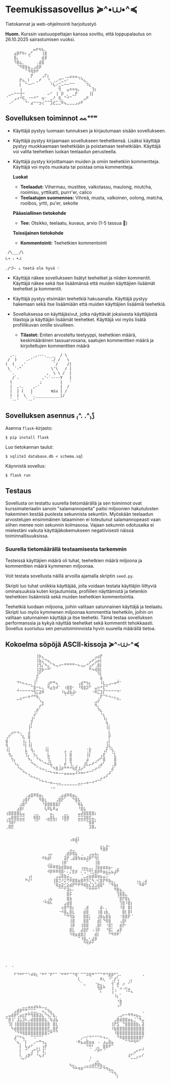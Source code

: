 # Teemukissasovellus ≽^•⩊•^≼
Tietokannat ja web-ohjelmointi harjoitustyö

**Huom.** Kurssin vastuuopettajan kanssa sovittu, että loppupalautus on 26.10.2025 sairastumisen vuoksi.
```
            ⣤⡶⢶⣦⡀
⠀⠀⠀⣴⡿⠟⠷⠆⣠⠋⠀⠀⠀⢸⣿
⠀⠀⠀⣿⡄⠀⠀⠀⠈⠀⠀⠀⠀⣾⡿
⠀⠀⠀⠹⣿⣦⡀⠀⠀⠀⠀⢀⣾⣿
⠀⠀⠀⠀⠈⠻⣿⣷⣦⣀⣠⣾⡿
⠀⠀⠀⠀⠀⠀⠀⠉⠻⢿⡿⠟
⠀⠀⠀⠀⠀⠀⠀⠀⠀⡟⠀⠀⠀⢠⠏⡆⠀⠀⠀⠀⠀⢀⣀⣤⣤⣤⣀⡀
⠀⠀⠀⠀⠀⡟⢦⡀⠇⠀⠀⣀⠞⠀⠀⠘⡀⢀⡠⠚⣉⠤⠂⠀⠀⠀⠈⠙⢦⡀
⠀⠀⠀⠀⠀⡇⠀⠉⠒⠊⠁⠀⠀⠀⠀⠀⠘⢧⠔⣉⠤⠒⠒⠉⠉⠀⠀⠀⠀⠹⣆
⠀⠀⠀⠀⠀⢰⠀⠀⠀⠀⠀⠀⠀⠀⠀⠀⠀⠀⠀⢻⠀⠀⣤⠶⠶⢶⡄⠀⠀⠀⠀⢹⡆
⠀⣀⠤⠒⠒⢺⠒⠀⠀⠀⠀⠀⠀⠀⠀⠤⠊⠀⢸⠀⡿⠀⡀⠀⣀⡟⠀⠀⠀⠀⢸⡇
⠈⠀⠀⣠⠴⠚⢯⡀⠐⠒⠚⠉⠀⢶⠂⠀⣀⠜⠀⢿⡀⠉⠚⠉⠀⠀⠀⠀⣠⠟
⠀⠠⠊⠀⠀⠀⠀⠙⠂⣴⠒⠒⣲⢔⠉⠉⣹⣞⣉⣈⠿⢦⣀⣀⣀⣠⡴⠟
```

## Sovelluksen toiminnot ᨐᵉᵒʷ

* Käyttäjä pystyy luomaan tunnuksen ja kirjautumaan sisään sovellukseen.
  
* Käyttäjä pystyy kirjaamaan sovellukseen teehetkensä. Lisäksi käyttäjä pystyy muokkaamaan teehetkiään ja poistamaan teehetkiään. Käyttäjä voi valita teehetken luokan teelaadun perusteella.

* Käyttäjä pystyy kirjoittamaan muiden ja omiin teehetkiin kommentteja. Käyttäjä voi myös muokata tai poistaa omia kommentteja.

    **Luokat**
    * **Teelaadut:** Vihermau, mustitee, valkotassu, maulong, miutcha, rooimisu, yrttikatti, purrr'er, calico
    * **Teelaatujen suomennos:** Vihreä, musta, valkoinen, oolong, matcha, rooibos, yrtti, pu'er, sekoite

    **Pääasiallinen tietokohde**
    * **Tee:** Otsikko, teelaatu, kuvaus, arvio (1-5 tassua 🐾)

    **Toissijainen tietokohde**
    * **Kommentointi:** Teehetkien kommentointi

```
 /\___/\
꒰˶• ༝ •˶꒱
./づ~ ☕ teetä ole hyvä ♡
```

* Käyttäjä näkee sovellukseen lisätyt teehetket ja niiden kommentit. Käyttäjä näkee sekä itse lisäämänsä että muiden käyttäjien lisäämät teehetket ja kommentit.
  
* Käyttäjä pystyy etsimään teehetkiä hakusanalla. Käyttäjä pystyy hakemaan sekä itse lisäämiään että muiden käyttäjien lisäämiä teehetkiä.
  
* Sovelluksessa on käyttäjäsivut, jotka näyttävät jokaisesta käyttäjästä tilastoja ja käyttäjän lisäämät teehetket. Käyttäjä voi myös lisätä profiilikuvan omille sivuilleen.
    * **Tilastot:** Eniten arvosteltu teetyyppi, teehetkien määrä, keskimääräinen tassuarvosana, saatujen kommenttien määrä ja kirjoitettujen kommenttien määrä


```
  ,-.       _,---._ __  / \
 /  )    .-'       `./ /   \
(  (   ,'            `/    /|
 \  `-"             \'\   / |
  `.              ,  \ \ /  |
   /`.          ,'-`----Y   |
  (            ;        |   '
  |  ,-.    ,-'         |  /
  |  | (   |        miu | /
  )  |  \  `.___________|/
  `--'   `--'
```
## Sovelluksen asennus ₍^. .^₎⟆
Asenna `flask`-kirjasto:

```
$ pip install flask
```

Luo tietokannan taulut:

```
$ sqlite3 database.db < schema.sql
```

Käynnistä sovellus:

```
$ flask run
```

## Testaus
Sovellusta on testattu suurella tietomäärällä ja sen toiminnot ovat kurssimateriaalin sanoin "salamannopeita" paitsi miljoonien hakutulosten hakeminen kestää puolesta sekunnista sekuntiin. Myöskään teelaadun arvostelujen ensimmäinen lataaminen ei toteutunut salamannopeasti vaan siihen menee noin sekunnin kolmasosa. Vajaan sekunnin odotusaika ei mielestäni vaikuta käyttäjäkokemukseen negatiivisesti näissä toiminnallisuuksissa.

### Suurella tietomäärällä testaamisesta tarkemmin
Testeissä käyttäjien määrä oli tuhat, teehetkien määrä miljoona ja kommenttien määrä kymmenen miljoonaa.

Voit testata sovellusta näillä arvoilla ajamalla skriptin `seed.py`.

Skripti luo tuhat uniikkia käyttäjää, jolla voidaan testata käyttäjiin liittyviä ominaisuuksia kuten kirjautumista, profiilien näyttämistä ja tietenkin teehetkien lisäämistä sekä muiden teehetkien kommentointia.

Teehetkiä luodaan miljoona, joihin valitaan satunnainen käyttäjä ja teelaatu. Skripti luo myös kymmenen miljoonaa kommenttia teehetkiin, joihin on valitaan satunnainen käyttäjä ja itse teehetki. Tämä testaa sovelluksen performanssia ja kykyä näyttää teehetket sekä kommentit tehokkaasti. Sovellus suoriutuu sen perustoiminnoista hyvin suurella määrällä tietoa.

## Kokoelma söpöjä ASCII-kissoja ≽^-⩊-^≼
```
⠀⠀⠀⠀⠀⠀⠀⠀⠀⠀⠀⢸⡷⣄⠀⠀⠀⠀⠀⠀⠀⠀⠀⠀⠀⠀⠀⠀⠀⠀⠀⠀⣠⣴⡟⠀⠀⠀⠀⠀⠀⠀
⠀⠀⠀⠀⠀⠀⠀⠀⠀⠀⠀⢸⣷⣌⠙⢦⡀⠀⠀⠀⠀⠀⠀⠀⠀⠀⠀⠀⠀⠀⣠⠞⣡⡶⡇⠀⠀⠀⠀⠀⠀⠀
⠀⠀⠀⠀⠀⠀⠀⠀⠀⠀⠀⢸⢻⡌⠳⣄⠉⠳⢤⠴⠒⠛⠛⠛⠛⠒⠦⢤⡤⠚⣡⠞⢁⣿⡇⠀⠀⠀⠀⠀⠀⠀
⠀⠀⠀⠀⠀⠀⠀⠀⠀⠀⠀⢸⣽⡷⠒⠛⠁⠀⠀⠀⠀⠀⠀⠀⠀⠀⠀⠀⠀⠀⠛⠲⢾⣿⡇⠀⠀⠀⠀⠀⠀⠀
⠀⠀⠀⠀⠀⠀⠀⠀⠀⠀⠀⣸⠋⠀⠀⠀⠀⠀⠀⠀⠀⠀⠀⠀⠀⠀⠀⠀⠀⠀⠀⠀⠀⠹⡇⠀⠀⠀⠀⠀⠀⠀
⠀⠀⠀⠀⠀⠀⠀⠀⠀⠀⢀⡏⠀⠀⠀⠀⠀⠀⠀⠀⠀⠀⠀⠀⠀⠀⠀⠀⠀⠀⠀⠀⠀⠀⢿⠀⠀⠀⠀⠀⢀⠀
⠀⠀⠀⠀⠙⠓⠦⢤⣀⡀⢸⠁⠀⠀⠀⣰⠟⠛⢦⠀⠀⠀⠀⠀⠀⠀⢠⣾⠛⢳⡆⠀⠀⠀⠸⣇⣀⣠⠤⠶⠛⠁
⠀⠀⠀⠀⢀⠀⠀⠀⠀⠉⣿⠒⠦⢄⠀⠻⣴⣳⠾⠁⠀⠰⣿⣿⠂⠀⠘⢿⣿⡽⠋⠀⣤⢖⠚⣏⠉⠀⠀⠀⠀⠀
⠀⠀⠀⠀⠉⠉⠉⠉⠉⠙⢻⣍⣽⠿⠀⠀⠀⠀⠀⠀⠸⣦⣼⣷⣼⠆⠀⠀⠀⠀⠀⠐⠿⣍⣹⡏⠉⠉⠉⠉⠙⠁
⠀⠀⠀⠀⠀⣀⣠⠤⠶⠚⠛⢷⡀⠀⠀⠀⠀⠀⠀⠀⠀⠈⠀⠈⠁⠀⠀⠀⠀⠀⠀⠀⠀⢀⡟⠉⠓⠲⠤⣄⣀⠀
⠀⠀⠀⠀⠉⠉⠀⠀⠀⠀⠀⠀⠱⣄⠀⠀⠀⠀⠀⠀⠀⠀⠀⠀⠀⠀⠀⠀⠀⠀⠀⠀⣠⡞⠀⠀⠀⠀⠀⠀⠉⠁
⠀⠀⠀⠀⠀⠀⠀⠀⠀⠀⠀⠀⡴⠋⠀⠀⠀⠀⠀⠀⠀⠀⠀⠀⠀⠀⠀⠀⠀⠀⠀⠀⠻⡄⠀⠀⠀⠀⠀⠀⠀⠀
⠀⠀⠀⠀⠀⠀⠀⠀⠀⠀⢀⡾⠁⠀⠀⠀⠀⠀⠀⠀⠀⠀⠀⠀⠀⠀⠀⠀⠀⠀⠀⠀⠀⠹⣆⠀⠀⠀⠀⠀⠀⠀
⠀⠀⠀⠀⠀⠀⠀⠀⠀⠀⡼⠁⠀⠀⠀⠀⠀⠀⠀⠀⠀⠀⠀⠀⠀⠀⠀⠀⠀⠀⠀⠀⠀⠀⠘⣆⠀⠀⠀⠀⠀⠀
⠀⠀⠀⠀⠀⠀⠀⠀⠀⣸⠃⠀⠀⠀⠀⠀⠀⠀⠀⠀⠀⠀⠀⠀⠀⠀⠀⠀⠀⠀⠀⠀⠀⠀⠀⠸⡆⠀⠀⠀⠀⠀
⠀⠀⠀⠀⠀⠀⠀⠀⢀⡏⠀⠀⠀⠀⠀⠀⠀⠀⠀⠀⠀⠀⠀⠀⠀⠀⠀⠀⠀⠀⠀⠀⠀⠀⠀⠀⢻⡀⠀⠀⠀⠀
⠀⠀⠀⠀⠀⠀⠀⠀⢸⠃⠀⠀⠀⠀⠀⠀⠀⠀⠀⠀⠀⠀⠀⠀⠀⠀⠀⠀⠀⠀⠀⠀⠀⠀⠀⠀⠸⡇⠀⠀⠀⠀
⠀⢀⡴⠖⠲⢄⠀⠀⣼⠀⠀⠀⠀⠀⠀⠀⠀⠀⠀⠀⠀⠀⠀⠀⠀⠀⠀⠀⠀⠀⠀⠀⠀⠀⠀⠀⠀⣇⠀⠀⠀⠀
⢠⠏⠀⠀⠀⠈⢧⠀⣿⠀⠀⠀⠀⠀⠀⠀⠀⠀⠀⠀⠀⠀⠀⠀⠀⠀⠀⠀⠀⠀⠀⠀⠀⠀⠀⠀⠀⡟⠀⠀⠀⠀
⣿⠀⠀⠀⠀⠀⢸⡄⢸⡀⠀⠀⠀⠀⠀⠀⠀⠀⠀⠀⠀⠀⠀⠀⠀⠀⠀⠀⠀⠀⠀⠀⠀⠀⠀⠀⢠⡇⠀⠀⠀⠀
⢻⡀⠀⠀⠀⠀⠘⡇⠸⡇⠀⠀⠀⠀⢀⡀⠀⠀⠀⠀⠀⠀⠀⠀⠀⠀⠀⠀⠀⠀⡀⠀⠀⠀⠀⠀⣸⢧⡀⠀⠀⠀
⠸⡇⠀⠀⠀⠀⠀⣧⠀⢻⡄⠀⠀⠀⠸⡇⠀⠀⠀⠀⠀⣠⠀⣠⠀⠀⠀⠀⠀⢈⣟⠀⠀⠀⠀⢠⡏⠈⢳⡀⠀⠀
⠀⢻⡄⠀⠀⠀⠀⢹⡄⠀⡳⡄⠀⠀⠀⣧⠀⠀⠀⠀⠀⢸⠀⣿⠀⠀⠀⠀⠀⢸⡇⠀⠀⠀⢠⣟⠀⠀⠈⣇⠀⠀
⠀⠀⢳⡄⠀⠀⠀⠀⠳⡄⠀⠙⢦⡀⠀⢹⡀⠀⠀⠀⠀⢸⠀⣿⠀⠀⠀⠀⠀⣼⠀⠀⢀⡴⠋⣿⠀⠀⠀⣿⠀⠀
⠀⠀⠀⠱⣄⠀⠀⠀⠀⠙⢦⡀⠀⠈⠓⠮⣧⠀⠀⢀⠀⡾⠀⢹⡀⢀⠀⠀⣸⣇⡤⠞⠉⢀⣴⠃⠀⠀⢀⣿⠀⠀
⠀⠀⠀⠀⠘⢦⡀⠀⠀⠀⠀⠉⠲⢤⣀⠀⠈⠳⣿⣸⡾⠛⠛⠚⢷⣟⣸⡴⠋⠀⠀⣀⡴⠚⠁⠀⠀⠀⣼⠁⠀⠀
⠀⠀⠀⠀⠀⠀⠙⠦⣀⠀⠀⠀⠀⠀⠈⠉⠓⠲⠶⠤⠤⣤⣤⣤⣤⠼⠵⠶⠖⠚⠉⠁⠀⠀⠀⠀⢀⡼⠁⠀⠀⠀
⠀⠀⠀⠀⠀⠀⠀⠀⠈⠓⠦⣄⡀⠀⠀⠀⠀⠀⠀⠀⠀⠀⠀⠀⠀⠀⠀⠀⠀⠀⠀⠀⠀⠀⣠⠴⠋⠀⠀⠀⠀⠀
⠀⠀⠀⠀⠀⠀⠀⠀⠀⠀⠀⠀⠉⠓⠲⠤⣤⣀⣀⣀⠀⠀⠀⠀⠀⠀⣀⣀⣀⣤⠤⠴⠚⠉⠁⠀⠀⠀⠀⠀⠀⠀
⠀⠀⠀⠀⠀⠀⠀⠀⠀⠀⠀⠀⠀⠀⠀⠀⢀⣀⠈⠉⠉⠉⠉⠉⠉⠉⠉⠁⠀⠀⠀⠀⠀⠀⠀⠀⠀⠀⠀⠀⠀⠀
```
```
⠀⠀⠀⠀⠀⠀⠀⢀⣴⣿⠿⢿⣶⡄⠀⠀⠀⠀⠀⢀⣴⣾⠿⢿⣶⣄⠀⠀⠀⠀⠀⠀⠀
⠀⠀⠀⠀⠀⠀⣰⣿⠏⠀⠀⠀⠻⣿⣆⠀⠀⠀⢠⣿⡟⠁⠀⠀⠙⣿⣧⠀⠀⠀⠀⠀⠀
⠀⠀⠀⠀⠀⣰⣿⠋⠀⠀⠀⠀⠀⠘⣿⣿⣿⣿⣿⡏⠀⠀⠀⠀⠀⠈⢿⣧⠀⠀⠀⠀⠀
⠀⠀⠀⠀⣰⣿⠇⠀⠀⠀⠀⠀⠀⠀⢧⠿⣧⠿⣴⠀⠀⠀⠀⠀⠀⠀⠘⣿⣧⠀⠀⠀⠀
⢰⣿⣿⣿⣿⣧⣤⠀⠀⠀⢀⣀⠀⠀⠀⠀⣤⡀⠀⠀⠀⣀⡀⠀⠀⠀⣤⣼⣿⣿⣿⣿⡆
⢀⣤⣿⣿⣯⣭⣭⠀⠀⠀⢿⣿⡇⠀⢀⣤⣿⣧⡄⠀⢸⣿⣿⠀⠀⠀⣭⣭⣽⣿⣯⣤⡀
⠘⢻⣿⠏⠉⠉⠉⠀⠀⠀⠈⠉⠀⠀⠀⠉⠉⠉⠁⠀⠀⠉⠁⠀⠀⠀⠉⠉⠉⠙⣿⣿⠃
⢀⣿⣟⠀⠀⠀⠀⠀⠀⠀⠀⠀⠀⠀⠀⠀⠀⠀⠀⠀⠀⠀⠀⠀⠀⠀⠀⠀⠀⠀⣹⣿⡄
```

```
⠀⠀⠀⠀⠀⠀⠀⠀⠀⠀⠀⠀⠀⠀⠀⠀⠀⠀⠀⠀⠀⠀⠀⠀⠀⢀⡀⠀⠀⠀⠀⠀⠀⠀⠀⠀⠀⠀⠀⠀⠀⠀⠀⠀⠀⠀⠀⠀⠀⠀⠀
⠀⠀⠀⠀⠀⠀⠀⠀⠀⠀⠀⠀⠀⠀⠀⠀⠀⠀⠀⠀⠀⠀⠀⠰⠿⣿⠇⠀⠀⠀⠀⠀⠀⠀⠀⠀⠀⠀⠀⠀⠀⠀⠀⠀⠀⠀⠀⠀⠀⠀⠀
⠀⠀⠀⠀⠀⠀⠀⠀⠀⠀⠀⠀⠀⠀⠀⠀⠀⠀⠀⠀⠀⠀⠀⠀⠀⠈⠀⠀⠀⠀⠀⠀⠀⠀⣀⡀⣠⡀⠀⠀⠀⠀⠀⠀⠀⠀⠀⠀⠀⠀⠀
⠀⠀⠀⠀⠀⠀⠀⠀⠀⠀⠀⠀⠀⠀⠀⠀⠀⠀⠀⠀⠀⠀⠀⣠⣀⠀⠀⠀⠀⠀⠀⠀⠀⠀⠻⣿⡿⠀⠀⠀⠀⠀⠀⠀⠀⠀⠀⠀⠀⠀⠀
⠀⠀⠀⠀⠀⠀⠀⠀⠀⠀⠀⠀⠀⠀⠀⢠⡤⠀⠀⠀⠀⢀⣾⡿⢿⣧⠀⢀⠀⠀⣠⣤⣦⡄⠀⠀⠀⠀⠀⠀⠀⠀⠀⠀⠀⠀⠀⠀⠀⠀⠀
⠀⠀⠀⠀⠀⠀⠀⠀⠀⠀⠀⠀⠀⠺⢷⣾⠇⠀⠀⠀⠀⣽⡟⢀⣼⣿⢷⣶⣶⣼⡿⠋⢻⡇⠀⠀⠀⠀⠀⠀⠀⠀⠀⠀⠀⠀⠀⠀⠀⠀⠀
⠀⠀⠀⠀⠀⠀⠀⠀⠀⠀⠀⠀⠀⠀⠀⢀⣀⠀⠀⠀⢸⡿⠁⠀⠀⠀⠀⠀⠀⠉⠀⠀⢸⣿⠀⠀⠀⠀⠀⠀⠀⠀⠀⠀⠀⠀⠀⠀⠀⠀⠀
⠀⠀⠀⠀⠀⠀⠀⠀⠀⠀⠀⠀⠀⠀⠀⠹⠿⠿⢿⣷⣾⣿⣶⣶⠀⠀⠀⢠⣤⣄⣀⡀⢸⣷⣶⣶⣶⣦⠄⠀⣀⠀⠀⠀⠀⠀⠀⠀⠀⠀⠀
⠀⠀⠀⠀⠀⠀⠀⠀⠀⠀⠀⠀⠀⠀⠀⠺⡿⠿⠿⢿⣿⠂⠄⡌⣟⡾⠀⠌⢩⠙⢛⣃⣿⡿⠿⣶⣦⣥⣦⣼⠟⠀⠀⠀⠀⠀⠀⠀⠀⠀⠀
⠀⠀⠀⠀⠀⠀⠀⠀⢠⡆⠀⠀⠀⠀⠀⠀⠀⠀⣠⣬⣿⣷⣬⣀⠀⠀⠀⠈⣀⣬⣶⣾⣿⣶⣦⣤⡩⠁⠀⠁⠀⠀⠀⠀⠀⠀⠀⠀⠀⠀⠀
⠀⠀⠀⠀⠀⠀⠀⠛⠮⠃⠀⠀⠀⠀⠀⠀⠀⢸⣿⣙⠜⡭⢛⠿⣿⣿⣶⣿⠿⡻⢍⠳⡐⢎⣿⡟⠿⣷⣄⡀⠀⠀⠀⠀⠀⠀⠀⢠⣄⢀⣴
⠀⠀⠀⠀⠀⠀⠀⠀⠀⠀⠀⠀⠀⠀⠀⠀⠀⠈⢿⣶⣽⣊⣵⣾⡟⠛⠟⠻⢿⣷⣎⣱⣩⣾⣿⠃⠀⠈⠻⣷⡆⠀⠀⠀⠀⠀⠀⠈⠻⠿⠋
⠀⠀⠀⠀⠀⠀⠀⠀⠀⠀⠀⠀⠀⠀⠀⠀⠀⠀⠀⠉⠉⠋⣽⡦⠄⠀⠀⠀⠀⠉⠛⠛⠛⠉⠀⠀⠀⠀⠀⠻⣿⣦⡀⠀⠀⠀⠀⠀⠀⠀⠀
⠀⠀⠀⠀⠀⠀⠀⠀⠀⠀⠀⠀⠀⠀⠀⠀⠀⠀⠀⠀⠀⠀⣿⡯⠀⠀⠀⠀⠀⠀⠀⠀⠀⠀⠀⠀⠀⠀⠀⠀⢹⣿⣿⣄⠀⠀⠀⠀⠀⠀⠀
⠀⠀⠀⠀⠀⠀⠀⠀⠀⠀⠀⠀⠀⠀⡀⢠⣦⠀⠀⠀⠀⠀⣿⣷⠀⠀⠀⠀⠀⠀⠀⠀⠀⠀⠀⠀⠀⠀⠀⠀⠈⣿⡟⣿⣆⠀⠀⠀⠀⠀⠀
⠀⠀⠀⠀⠀⠀⠀⠀⠀⠀⠀⠀⠀⠈⠛⠿⠧⠀⠀⠀⠀⣠⣾⣿⠀⠀⠀⠀⠀⠀⠀⠀⠀⠀⠀⠀⠀⠀⠀⠀⠀⢹⣿⠸⣿⡆⠀⠀⠀⠀⠀
⠀⠀⠀⠀⠀⠀⠀⠀⠀⠀⠀⠀⠀⠀⠀⠀⠀⠀⠀⠀⢴⣿⠛⣿⡆⠀⠀⠀⢀⣾⠀⠀⠀⠀⣾⠄⡀⠀⠀⠀⠀⠸⣿⠀⣿⡇⠀⠀⠀⠀⠀
⠀⠀⠀⠀⠀⠀⠀⠀⠀⠀⠀⠀⠀⠀⠀⠀⠀⠀⠀⠐⠺⣿⣄⣿⣇⠀⠀⠀⣾⣿⠀⠀⠀⢸⣿⢰⣷⡀⠀⠀⠀⠀⣿⡇⣿⠇⠀⠀⠀⠀⠀
⠀⠀⠀⠀⠀⠀⠀⠀⠀⠀⠀⠀⠀⠀⠀⠀⠀⠀⠀⠀⠀⠉⠛⢻⣷⠀⠀⠀⣿⣿⡅⠀⠀⣸⣿⣦⣿⣷⠀⠀⠀⠐⣿⣿⡟⠈⠀⠀⠀⠀⠀
⠀⠀⠀⠀⠀⠀⠀⠀⠀⠀⠀⠀⠀⠀⠀⠀⠀⠀⠀⠀⠀⠀⠀⢸⣿⠀⠀⠀⣿⣿⠁⠀⠀⣾⡇⠙⢿⣿⠀⠀⠀⢠⣿⠇⠀⠀⠀⠀⠀⠀⠀
⠀⠀⠀⠀⠀⠀⠀⠀⠀⠀⠀⠀⠀⠀⠀⠀⠀⠀⠀⠀⠀⠀⠀⢸⡿⠀⠀⢸⣿⣿⠀⠀⢀⣿⠇⠀⠐⣿⡃⠀⠀⣾⡟⠂⠀⠀⠀⠀⠀⠀⠀
⠀⠀⠀⠀⠀⠀⠀⠀⠀⠀⠀⠀⠀⠀⠀⠀⠀⠀⠀⠀⠀⠀⠀⣿⣇⠀⠀⣼⣿⡟⠀⠠⢸⡿⠀⠀⠘⣿⡅⠀⣴⡿⠀⠀⠀⠀⠀⠀⠀⠀⠀
⠀⠀⠀⠀⠀⠀⠀⠀⠀⠀⠀⠀⠀⠀⠀⠀⠀⠀⠀⠀⠀⠀⠀⠹⢿⣶⣾⣿⣝⠀⠀⠀⣾⡇⠀⠀⠀⠙⠻⠿⠟⠁⠀⠀⠀⠀⠀⠀⠀⠀⠀
⠀⠀⠀⠀⠀⠀⠀⠀⠀⠀⠀⠀⠀⠀⠀⠀⠀⠀⠀⠀⠀⠀⠀⠀⠀⠀⠉⠸⣿⣄⢂⣼⡿⠀⠀⠀⠀⠀⠀⠀⠀⠀⠀⠀⠀⠀⠀⠀⠀⠀⠀
⠀⠀⠀⠀⠀⠀⠀⠀⠀⠀⠀⠀⠀⠀⠀⠀⠀⠀⠀⠀⠀⠀⠀⠀⠀⠀⠀⠀⠙⠻⠟⠋⠀⠀⠀⠀⠀⠀⠀⠀⠀⠀⠀⠀⠀⠀⠀⠀⠀⠀⠀
⠀⠀⠀⠀⠀⠀⠀⠀⠀⠀⠀⠀⠀⠀⠀⠀⠀⠀⠀⠀⠀⠀⠀⠀⠀⠀⠀⠀⠀⠀⠀⠀⠀⠀⠀⠀⠀⠀⠀⠀⠀⠀⠀⠀⠀⠀⠀⠀⠀⠀⠀
⠀⠀⠀⠀⠀⠀⠀⠀⠀⠀⠀⠀⠀⠀⠀⠀⠀⠀⠀⠀⠀⠀⠀⠀⠀⠀⠀⠀⠀⠀⠀⠀⠀⠀⠀⠀⠀⠀⠀⠀⠀⠀⠀⠀⠀⠀⠀⠀⠀⠀⠀
⠀⠀⠀⠀⠀⠀⠀⠀⠀⠀⠀⠀⠀⠀⠀⠀⠀⠀⠀⠀⠀⠀⠀⠀⠀⠀⠀⠀⠀⠀⠀⠀⠀⠀⠀⠀⠀⠀⠀⠀⠀⠀⠀⠀⠀⠀⠀⠀⠀⠀⠀
⠀⠀⠀⠀⠀⠀⠀⠀⠀⠀⠀⠀⠀⠀⠀⠀⠀⠀⠀⠀⠀⠀⠀⠀⠀⠀⠀⠀⠀⠀⠀⠀⠀⠀⠀⠀⠀⠀⠀⠀⠀⠀⠀⠀⠀⠀⠀⠀⠀⠀⠀
⠄⠀⠠⠀⠀⠀⠀⠀⠀⠀⠀⠀⠀⠀⠀⠀⠀⠀⠀⠀⠀⠀⠀⠀⠀⠀⠀⠀⠀⠀⠀⠀⠀⠀⠀⠀⠀⠀⠀⠀⠀⠀⠀⠀⠀⠀⠀⠀⠀⠀⠀
```
```
⠀⠀⠀⠋⠙⠛⠋⠉⠑⠾⠿⡆⠈⠛⠋⠈⠟⠉⠁⠈⠛⠛⠋⠉⠙⢿⠁⠉⠉⠽⢿⠛⠉⠉⠉⠛⠙⣿⡿⠋⡡⠄⠀⠀⠀⠀⠀⠀⠀⠠
⠀⠀⠀⠀⠀⠀⠀⠀⠀⠀⠀⠀⠀⠀⠀⠀⠀⠀⠀⠀⠀⠀⠀⠀⠀⠀⢇⠀⠀⠀⠀⠀⠀⠀⠿⢆⠀⠘⢁⡞⢡⠀⠀⠀⢀⡄⠀⠀⠀⠀
⠀⠀⠀⠀⠀⠀⠀⠀⠀⠀⠀⠀⠀⠀⠀⠀⠀⠀⠀⠀⠀⠀⠀⠀⠀⠀⠀⠁⢄⠀⠀⠀⠐⣦⣄⡀⠀⠀⢺⠁⡾⠀⡰⠀⠊⠁⠀⠀⠀⠀
⠀⠀⠀⠀⠀⠀⠀⠀⠀⠀⠀⠀⠀⠀⠀⠀⠀⠀⠀⠀⠀⠀⠀⠀⠀⠀⠀⠀⠀⠀⠀⠀⠀⢻⡿⠛⠀⠀⢸⢀⠉⠴⠠⢖⣤⠀⠀⠀⠀⠀
⠀⠀⠀⠀⠀⠀⠀⠀⠀⠀⠀⠀⠀⠀⠀⠀⠀⠀⠀⠀⠀⠀⠀⠀⠀⠀⠀⠀⠀⠀⠀⠀⠀⠀⠃⠀⠀⠀⠸⢈⠀⡀⠀⠈⠉⠓⠀⠀⠀⠀
⠀⠀⠀⠀⠀⠀⠀⠀⠀⠀⠀⠀⠀⠀⠀⠀⠀⠀⠀⠀⠀⠀⠀⠀⠀⠀⠀⠀⠀⠀⠀⠀⠀⠀⠀⠀⠀⠀⠀⠘⠇⡀⠀⠀⠀⠀⠀⠀⠀⠀
⠀⠀⠀⠀⠀⠀⠀⠀⠀⠀⠀⠀⠀⠀⠀⠀⠀⠀⠀⠀⠀⠀⠀⠀⠀⠀⠀⠀⠀⠀⠀⠀⠀⠀⠀⠀⠀⠀⠀⠀⠘⣿⠀⠀⠀⠀⠀⠀⠀⠀
⠀⠀⠀⠀⠀⠀⣀⣀⣤⣤⣴⣦⣦⣀⣀⠀⠀⠀⠀⠀⠀⠀⠀⠀⠀⠀⠀⠀⠀⠀⠀⠀⠀⠀⠀⠀⠀⠀⠀⠀⠰⠋⠀⠀⠀⠀⠀⠀⠀⠀
⠀⠀⠀⣠⣾⡿⠛⠛⡉⣉⣉⡀⠀⢤⡉⢳⣄⠀⠀⠀⠀⠀⠀⠀⠀⠀⠀⠀⠀⠀⠀⠀⠀⠀⠀⠀⠀⠀⠀⠀⠀⠀⠀⠀⠀⠀⠀⠀⠀⢀
⣀⣤⣾⡿⢋⣴⣖⡟⠛⢻⣿⣿⣽⣆⠙⢦⡙⣧⡀⠀⠀⠀⠀⠀⠀⠀⠀⠀⠀⠀⠀⠀⠀⠀⠀⠀⠀⠀⠀⠀⢀⣠⠖⠒⠻⠻⠶⣦⣄⠀
⠉⣿⢸⠁⣸⣥⣹⠧⡠⣾⣿⣿⣿⣿⣧⡈⢷⣼⣧⠀⠀⠀⠀⠀⠀⠀⠀⠀⠀⠀⠀⠀⠀⠀⠀⠀⠀⠀⠀⣠⣿⣾⣿⣿⣶⣦⣈⠈⠻⣤
⠀⢹⡇⢸⣿⣿⣿⣿⣿⣿⣿⣿⣿⣿⣿⣿⠀⣿⣇⠀⠀⠀⠀⠀⠀⠀⠀⠀⠀⠀⠀⠀⠀⠀⠀⠀⠀⠀⢸⡟⣫⠀⠙⣿⣿⣿⣿⣷⡄⣽
⠀⠀⠳⣾⣿⣿⣿⣿⣿⣿⣿⣿⣿⣿⣿⣟⣀⣿⣟⠀⠀⠀⠀⠀⠀⠀⠀⠀⠀⠀⠀⠀⠀⠀⠀⠀⠀⠀⠸⣷⣿⣿⣿⣿⣿⣿⣿⣿⣿⣿
⠀⠀⠀⠈⠙⠻⢿⣿⣿⣿⣿⣿⣿⣿⣿⠭⠛⠉⠉⠀⠀⠀⠀⠀⠀⠀⠀⠀⠀⠀⠀⠀⠀⠀⠀⠀⠀⠀⠀⠸⣿⣿⣿⣿⣿⣿⣿⣿⣿⣿
⠀⠀⠀⣼⠉⠓⢦⠀⠀⠉⠩⠉⠉⠁⠀⠀⠀⠀⠀⠀⠀⠀⠀⠀⠀⠀⠀⡠⠒⡊⠙⠉⠉⠉⠓⠲⠤⡀⠀⠀⠙⠿⣿⣿⣿⣿⣿⣿⣿⠏
⠀⠀⠀⠈⢦⡀⠈⡇⠀⠀⡠⠒⠛⢲⣄⠀⠀⠀⠀⠀⠀⠀⠀⠀⠀⠐⠿⣦⣴⣿⣶⣶⠀⠠⠀⣰⣤⣿⣦⠀⠀⠀⠀⠉⠙⠛⠻⠛⠁⠀
⠀⠀⠀⠀⠀⡇⠀⢧⡴⠋⠀⣀⡀⢰⡟⠀⠀⠀⠀⠀⠀⠀⠀⠀⠀⠀⠀⠀⠀⠙⢛⠃⢀⣄⠀⣿⡿⠟⠉⠀⠀⠀⠀⠀⠀⠀⠀⠀⠀⢀
⠀⠀⠀⠀⠀⡇⠀⠉⠀⣰⠋⢱⠃⢸⡁⠀⠀⠀⠀⠀⠀⠀⠀⠀⠀⠀⠀⠀⠀⠀⠀⠀⠊⠟⠋⠈⠀⠀⠀⠀⠀⠀⠀⠀⠀⠀⣠⠖⠋⠉
⠀⠀⠀⠀⠀⢇⠀⣰⡿⠋⠀⠘⢦⠼⠁⠀⠀⠀⠀⠀⠀⠀⠀⠀⠀⠀⠀⠀⠀⠀⢀⠀⠀⠀⠀⠀⠀⠀⠀⠀⠀⠀⠀⠀⢼⠋⠁⣀⡤⠎
⠀⠀⠀⠀⠀⠈⠋⠁⠀⠀⠀⠀⠀⠀⠀⠀⠀⠀⠀⠀⠀⠀⠀⠀⠀⠀⠀⠀⠀⠀⠌⠀⢀⡄⠀⠀⠀⠀⠀⠀⠀⠀⠀⠀⠀⠉⠉⠁⠀⠀
⠀⠀⠀⠀⠀⠀⠀⠀⠀⠀⠀⠀⠀⠀⠀⠀⠀⠀⠀⠀⠀⠀⠀⢦⣄⡀⠀⠀⢀⣀⣠⣴⡿⣿⣦⣀⠀⠀⠀⠀⠀⠀⠀⠀⠀⠀⠀⠀⠀⠀
⠀⠀⠀⠀⠀⠀⠀⠀⠀⠀⠀⠀⠀⠀⠀⠀⠀⠀⠀⠀⠀⠀⠀⠀⠙⠛⠻⠿⠉⠉⠉⠉⠉⠑⠋⠙⠻⣦⣄⠀⠀⠀⠀⠀⠀⠀⠀⠀⠀⠀
⠀⠀⠀⠀⠀⠀⠀⠀⠀⠀⠀⠀⠀⠀⠀⠀⠀⠀⠀⠀⠀⠀⠀⠀⠀⠀⠀⠀⠀⠀⠀⠀⠀⠀⠀⠀⠀⠈⠙⢳⡀⠀⠀⠀⠀⠀⠀⠀⠀⠀
⠀⠀⠀⠀⠀⠀⠀⠀⠀⠀⠀⠀⠀⠀⠀⠀⠀⠀⠀⠀⠀⠀⠀⠀⠀⠀⠀⠀⠀⠀⠀⠀⠀⠀⠀⠀⠀⠀⠀⠀⠃⠀⠀⠀⠀⠀⠀⠀⠀⠀
⠀⠀⠀⠀⠀⠀⠀⠀⠀⠀⠀⠀⠀⠀⠀⠀⠀⠀⠀⠀⠀⠀⠀⠀⠀⠀⠀⠀⠀⠀⠀⠀⠀⠀⠀⠀⠀⠀⠀⠀⠀⠀⠀⠀⠀⠀⠀⠀⠀⠀
```
